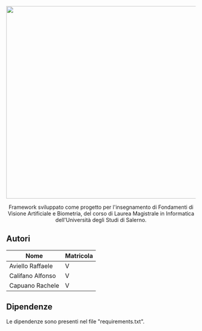 <p align="center">
  <img src="https://github.com/raffaeleav/project-detective/assets/114619463/23788336-3c59-47cf-997e-108c01104e79" width="512" heigth="120">
</p>

<p align="center">
  Framework sviluppato come progetto per l'insegnamento di Fondamenti di Visione Artificiale e Biometria, del corso di Laurea Magistrale in Informatica dell'Università degli Studi di Salerno. 
</p>


## Autori 
| Nome | Matricola  |
| ------------- | ------------- |
| Aviello Raffaele  | V |
| Califano Alfonso | V |
| Capuano Rachele | V |


## Dipendenze 
Le dipendenze sono presenti nel file "requirements.txt".
